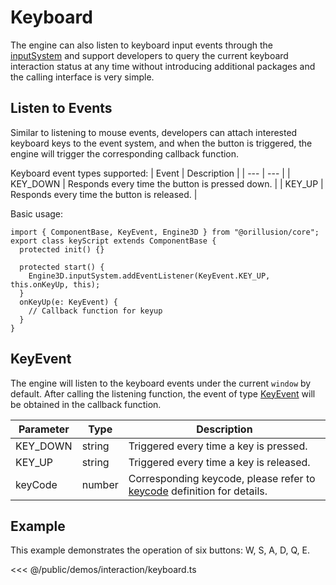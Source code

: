 # Keyboard
The engine can also listen to keyboard input events through the [inputSystem](/api/classes/InputSystem) and support developers to query the current keyboard interaction status at any time without introducing additional packages and the calling interface is very simple.

## Listen to Events
Similar to listening to mouse events, developers can attach interested keyboard keys to the event system, and when the button is triggered, the engine will trigger the corresponding callback function.

Keyboard event types supported:
| Event | Description |
| --- | --- |
| KEY_DOWN | Responds every time the button is pressed down. |
| KEY_UP | Responds every time the button is released. |

Basic usage:

```ts{6}
import { ComponentBase, KeyEvent, Engine3D } from "@orillusion/core";
export class keyScript extends ComponentBase {
  protected init() {}

  protected start() {
    Engine3D.inputSystem.addEventListener(KeyEvent.KEY_UP, this.onKeyUp, this);
  }
  onKeyUp(e: KeyEvent) {
    // Callback function for keyup
  }
}
```

## KeyEvent
The engine will listen to the keyboard events under the current `window` by default. After calling the listening function, the event of type [KeyEvent](/api/classes/KeyEvent) will be obtained in the callback function.

| Parameter | Type | Description |
| --- | --- | --- |
| KEY_DOWN | string | 	Triggered every time a key is pressed. |
| KEY_UP | string | Triggered every time a key is released. |
| keyCode | number | Corresponding keycode, please refer to [keycode](/api/enums/KeyCode) definition for details. |


## Example
This example demonstrates the operation of six buttons: W, S, A, D, Q, E.

<Demo :height="500" src="/demos/interaction/keyboard.ts"></Demo>

<<< @/public/demos/interaction/keyboard.ts

